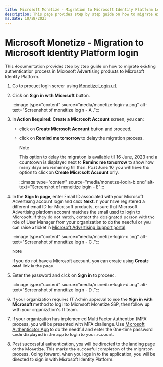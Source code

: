 ```yaml
---
title: Microsoft Monetize - Migration to Microsoft Identity Platform Login
description: This page provides step by step guide on how to migrate existing authentication process in Microsoft Advertising products to Microsoft Identity Platform.
ms.date: 10/28/2023
---
```



# Microsoft Monetize - Migration to Microsoft Identity Platform login

This documentation provides step by step guide on how to migrate
existing authentication process in Microsoft Advertising products to Microsoft Identity
Platform.

1. Go to product login screen using [Monetize Login url](https://monetize.xandr.com/login).

1. Click on **Sign in with Microsoft**
    button.

   :::image type="content" source="media/monetize-login-a.png" alt-text="Screenshot of moneitize login - A .":::

1. In **Action Required: Create a
    Microsoft Account** screen, you can:

    - click on **Create Microsoft
      Account** button and proceed.

    - click on **Remind me tomorrow** to
      delay the migration process.


      > [!NOTE]
      > This option to delay the migration is available till 16 June, 2023 and a countdown is displayed next to **Remind me tomorrow** to show how many days are remaining till then. Post June 16, you will have the option to click on **Create Microsoft Account** only.

       :::image type="content" source="media/monetize-login-b.png" alt-text="Screenshot of moneitize login - B":::   

1. In the **Sign In page**, enter
    Email ID associated with your Microsoft Advertising account login and click
    **Next**. If your have registered a
    different email ID for Microsoft products, ensure that Microsoft Advertising
    platform account matches the email used to login to Microsoft. If
    they do not match, contact the designated person with the role of
    User Manager from your organization to do the needful or you can
    raise a ticket in [Microsoft Advertising Support portal](https://help.xandr.com/s/login/).

    :::image type="content" source="media/monetize-login-c.png" alt-text="Screenshot of moneitize login - C .":::

    > [!NOTE]
    >  If you do not have a Microsoft account, you can create using **Create one!** link in the page.

1. Enter the password and click on **Sign
    in** to proceed.

    :::image type="content" source="media/monetize-login-d.png" alt-text="Screenshot of moneitize login - D .":::

1. If your organization requires IT Admin approval to use the
    **Sign in with Microsoft** method to
    log into Microsoft Monetize SSP, then follow up with your organization's
    IT team.

1. If your organization has implemented Multi Factor Authention (MFA)
    process, you will be presented with MFA challenge. Use [Microsoft Authenticator App](https://www.microsoft.com/en-in/security/mobile-authenticator-app) to do
    the needful and enter the One-time password code displayed in the
    app to login to your account.

1. Post successful authentication, you will be directed to the landing
    page of the Monetize. This marks the succesful completion of the
    migration process. Going forward, when you logs in to the
    application, you will be directed to sign in with Microsoft Identity
    Platform.
